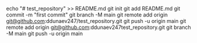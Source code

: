 echo "# test_repository" >> README.md
git init 
git add README.md
git commit -m "first commit"
git branch -M main
git remote add origin git@github.com:ddunaev247/test_repository.git
git push -u origin main
git remote add origin git@github.com:ddunaev247test_repository.git
git branch -M main
git push -u origin main

